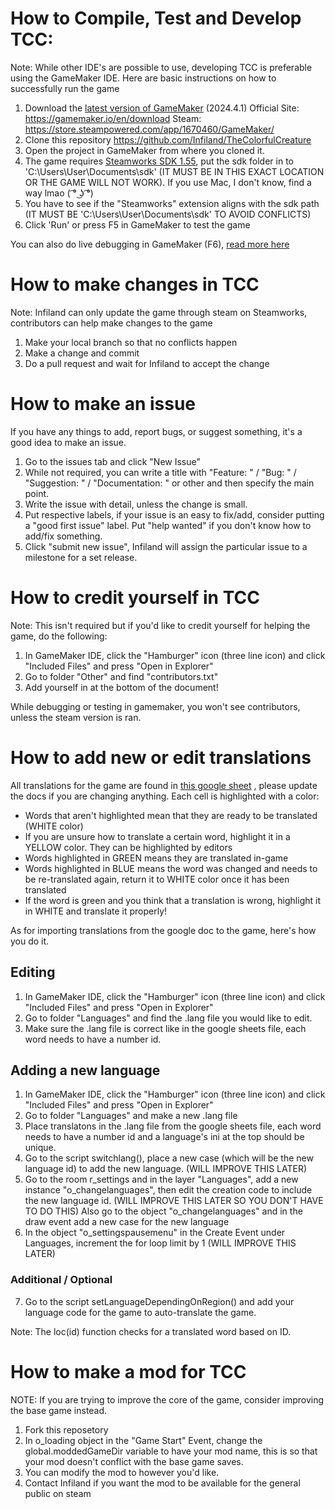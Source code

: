 # How to Compile, Test and Develop TCC:
Note: While other IDE's are possible to use, developing TCC is preferable using the GameMaker IDE.
Here are basic instructions on how to successfully run the game

1. Download the [latest version of GameMaker](https://gamemaker.io/en/download) (2024.4.1)
Official Site: https://gamemaker.io/en/download
Steam: https://store.steampowered.com/app/1670460/GameMaker/
3. Clone this repository https://github.com/Infiland/TheColorfulCreature
4. Open the project in GameMaker from where you cloned it.
5. The game requires [Steamworks SDK 1.55](https://partner.steamgames.com/downloads/list), put the sdk folder in to 'C:\Users\User\Documents\sdk' (IT MUST BE IN THIS EXACT LOCATION OR THE GAME WILL NOT WORK).
If you use Mac, I don't know, find a way lmao  ( ͡° ͜ʖ ͡°)
6. You have to see if the "Steamworks" extension aligns with the sdk path (IT MUST BE 'C:\Users\User\Documents\sdk' TO AVOID CONFLICTS)
7. Click 'Run' or press F5 in GameMaker to test the game

You can also do live debugging in GameMaker (F6), [read more here](https://gamemaker.io/en/tutorials/debugger)

# How to make changes in TCC
Note: Infiland can only update the game through steam on Steamworks, contributors can help make changes to the game
1. Make your local branch so that no conflicts happen
2. Make a change and commit
3. Do a pull request and wait for Infiland to accept the change

# How to make an issue
If you have any things to add, report bugs, or suggest something, it's a good idea to make an issue.

1. Go to the issues tab and click "New Issue"
2. While not required, you can write a title with "Feature: " / "Bug: " / "Suggestion: " / "Documentation: " or other and then specify the main point.
3. Write the issue with detail, unless the change is small.
4. Put respective labels, if your issue is an easy to fix/add, consider putting a "good first issue" label. Put "help wanted" if you don't know how to add/fix something.
5. Click "submit new issue", Infiland will assign the particular issue to a milestone for a set release.

# How to credit yourself in TCC
Note: This isn't required but if you'd like to credit yourself for helping the game, do the following:
1. In GameMaker IDE, click the "Hamburger" icon (three line icon) and click "Included Files" and press "Open in Explorer"
2. Go to folder "Other" and find "contributors.txt"
3. Add yourself in at the bottom of the document!

While debugging or testing in gamemaker, you won't see contributors, unless the steam version is ran.

# How to add new or edit translations
All translations for the game are found in [this google sheet](https://docs.google.com/spreadsheets/d/1sO2gPX9AtXJVg1b7byPOB_xi-h8dwmZt5X0aZ08_LOo/edit#gid=0) , please update the docs if you are changing anything.
Each cell is highlighted with a color:
- Words that aren't highlighted mean that they are ready to be translated (WHITE color)
- If you are unsure how to translate a certain word, highlight it in a YELLOW color. They can be highlighted by editors
- Words highlighted in GREEN means they are translated in-game
- Words highlighted in BLUE means the word was changed and needs to be re-translated again, return it to WHITE color once it has been translated
- If the word is green and you think that a translation is wrong, highlight it in WHITE and translate it properly!

As for importing translations from the google doc to the game, here's how you do it.

## Editing
1. In GameMaker IDE, click the "Hamburger" icon (three line icon) and click "Included Files" and press "Open in Explorer"
2. Go to folder "Languages" and find the .lang file you would like to edit.
3. Make sure the .lang file is correct like in the google sheets file, each word needs to have a number id.

## Adding a new language
1. In GameMaker IDE, click the "Hamburger" icon (three line icon) and click "Included Files" and press "Open in Explorer"
2. Go to folder "Languages" and make a new .lang file
3. Place translatons in the .lang file from the google sheets file, each word needs to have a number id and a language's ini at the top should be unique.
4. Go to the script switchlang(), place a new case (which will be the new language id) to add the new language. (WILL IMPROVE THIS LATER)
5. Go to the room r_settings and in the layer "Languages", add a new instance "o_changelanguages", then edit the creation code to include the new language id. (WILL IMPROVE THIS LATER SO YOU DON'T HAVE TO DO THIS)
Also go to the object "o_changelanguages" and in the draw event add a new case for the new language
6. In the object "o_settingspausemenu" in the Create Event under Languages, increment the for loop limit by 1 (WILL IMPROVE THIS LATER)

### Additional / Optional
7. Go to the script setLanguageDependingOnRegion() and add your language code for the game to auto-translate the game.

Note: The loc(id) function checks for a translated word based on ID.

# How to make a mod for TCC
NOTE: If you are trying to improve the core of the game, consider improving the base game instead.
1. Fork this reposetory
2. In o_loading object in the "Game Start" Event, change the global.moddedGameDir variable to have your mod name, this is so that your mod doesn't conflict with the base game saves.
3. You can modify the mod to however you'd like.
4. Contact Infiland if you want the mod to be available for the general public on steam